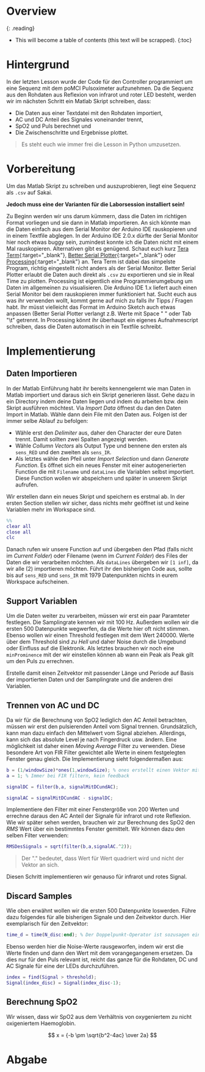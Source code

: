 # Overview
{: .reading}

* This will become a table of contents (this text will be scrapped).
{:toc}

# Hintergrund

In der letzten Lesson wurde der Code für den Controller programmiert um eine Sequenz mit dem poMCI Pulsoximeter aufzunehmen. Da die Sequenz aus den Rohdaten aus Reflexion von infrarot und roter LED besteht, werden wir im nächsten Schritt ein Matlab Skript schreiben, dass:
- Die Daten aus einer Textdatei mit den Rohdaten importiert,
- AC und DC Anteil des Signales voneinander trennt,
- SpO2 und Puls berechnet und
- Die Zwischenschritte und Ergebnisse plottet.

> Es steht euch wie immer frei die Lesson in Python umzusetzen.

# Vorbereitung

Um das Matlab Skript zu schreiben und auszuprobieren, liegt eine Sequenz als `.csv` auf Sakai.

**Jedoch muss eine der Varianten für die Laborsession installiert sein!**

Zu Beginn werden wir uns darum kümmern, dass die Daten im richtigen Format vorliegen und sie dann in Matlab importieren. An sich könnte man die Daten einfach aus dem Serial Monitor der Arduino IDE rauskopieren und in einem Textfile abglegen. In der Arduino IDE 2.0.x dürfte der Serial Monitor hier noch etwas buggy sein, zumindest konnte ich die Daten nicht mit einem Mal rauskopieren. Alternativen gibt es genügend. Schaut euch kurz [Tera Term](http://www.teraterm.org/){:target="_blank"}, [Better Serial Plotter](https://hackaday.io/project/181686-better-serial-plotter/details){:target="_blank"} oder [Processing](https://processing.org/){:target="_blank"} an. Tera Term ist dabei das simpelste Program, richtig eingestellt nicht anders als der Serial Monitor. Better Serial Plotter erlaubt die Daten auch direkt als `.csv` zu exportieren und sie in Real Time zu plotten. Processing ist eigentlich eine Programmierumgebung um Daten im allgemeinen zu visualisieren. Die Arduino IDE 1.x liefert auch einen Serial Monitor bei dem rauskopieren immer funktioniert hat. Sucht euch aus was ihr verwenden wollt, kommt gerne auf mich zu falls ihr Tipps / Fragen habt. Ihr müsst vielleicht das Format im Arduino Sketch auch etwas anpassen (Better Serial Plotter verlangt z.B. Werte mit Space " " oder Tab "\t" getrennt. In Processing könnt ihr überhaupt ein eigenes Aufnahmescript schreiben, dass die Daten automatisch in ein Textfile schreibt.

# Implementierung

## Daten Importieren

In der Matlab Einführung habt ihr bereits kennengelernt wie man Daten in Matlab importiert und daraus sich ein Skript generieren lässt. Gehe dazu in ein Directory indem deine Daten liegen und indem du arbeiten bzw. dein Skript ausführen möchtest. Via *Import Data* öffnest du dan den Daten Import in Matlab. Wähle dann dein File mit den Daten aus. Folgen ist der immer selbe Ablauf zu befolgen:
- Wähle erst den *Delimiter* aus, daher den Character der eure Daten trennt. Damit sollten zwei Spalten angezeigt werden.
- Wähle *Collumn Vectors* als Output Type und bennene den ersten als `sens_RED` und den zweiten als `sens_IR`.
- Als letztes wähle den Pfeil unter *Import Selection* und dann *Generate Function*. Es öffnet sich ein neues Fenster mit einer autogenerierten Function die mit `Filename` und `dataLines` die Variablen selbst importiert. Diese Function wollen wir abspeichern und später in unserem Skript aufrufen.

Wir erstellen dann ein neues Skript und speichern es erstmal ab. In der ersten Section stellen wir sicher, dass nichts mehr geöffnet ist und keine Variablen mehr im Workspace sind.

````Matlab
%%
clear all
close all
clc
````

Danach rufen wir unsere Function auf und übergeben den Pfad (falls nicht im *Current Folder*) oder Filename (wenn im *Current Folder*) des Files der Daten die wir verarbeiten möchten. Als `dataLines` übergeben wir `[1 inf]`, da wir alle (2) importieren möchten. Führt ihr den bisherigen Code aus, sollte bis auf `sens_RED` und `sens_IR` mit 1979 Datenpunkten nichts in eurem Workspace aufscheinen.

## Support Variablen

Um die Daten weiter zu verarbeiten, müssen wir erst ein paar Paramteter festlegen. Die Samplingrate kennen wir mit 100 Hz. Außerdem wollen wir die ersten 500 Datenpunkte wegwerfen, da die Werte hier oft nicht stimmen. Ebenso wollen wir einen Threshold festlegen mit dem Wert 240000. Werte über dem Threshold sind *zu Hell* und daher Noise durch die Umgebund oder Einfluss auf die Elektronik. Als letztes brauchen wir noch eine `minProminence` mit der wir einstellen können ab wann ein Peak als Peak gilt um den Puls zu errechnen.

Erstelle damit einen Zeitvektor mit passender Länge und Periode auf Basis der importierten Daten und der Samplingrate und die anderen drei Variablen.

## Trennen von AC und DC

Da wir für die Berechnung von SpO2 lediglich den AC Anteil betrachten, müssen wir erst den pulsierenden Anteil vom Signal trennen. Grundsätzlich, kann man dazu einfach den Mittelwert vom Signal abziehen. Allerdings, kann sich das absolute Level je nach Fingerdruck usw. ändern. Eine möglichkeit ist daher einen *Moving Average* Filter zu verwenden. Diese besondere Art von FIR Filter gewichtet alle Werte in einem festgelegten Fenster genau gleich. Die Implementierung sieht folgendermaßen aus:

````Matlab
b = (1/windowSize)*ones(1,windowSize); % ones erstellt einen Vektor mit Einsen
a = 1; % Immer bei FIR filtern, kein feedback

signalDC = filter(b,a, signalMitDCundAC);

signalAC = signalMitDCundAC - signalDC;
````

Implementiere den Filter mit einer Fenstergröße von 200 Werten und errechne daraus den AC Anteil der Signale für infrarot und rote Reflexion. Wie wir später sehen werden, brauchen wir zur Berechnung des SpO2 den *RMS* Wert über ein bestimmtes Fenster gemittelt. Wir können dazu den selben Filter verwenden:

````Matlab
RMSDesSignals = sqrt(filter(b,a,signalAC.^2));
````
> Der "." bedeutet, dass Wert für Wert quadriert wird und nicht der Vektor an sich.

Diesen Schritt implementieren wir genauso für infrarot und rotes Signal.

## Discard Samples

Wie oben erwähnt wollen wir die ersten 500 Datenpunkte loswerden. Führe dazu folgendes für alle bisherigen Signale und den Zeitvektor durch. Hier exemplarisch für den Zeitvektor:

````Matlab
time_d = time(N_disc:end); % Der Doppelpunkt-Operator ist sozusagen ein von-bis
````

Ebenso werden hier die Noise-Werte rausgeworfen, indem wir erst die Werte finden und dann den Wert mit dem vorangegangenem ersetzen. Da dies nur für den Puls relevant ist, reicht das ganze für die Rohdaten, DC und AC Signale für eine der LEDs durchzuführen.

````Matlab
index = find(Signal > threshold);
Signal(index_disc) = Signal(index_disc-1);
````

## Berechnung SpO2

Wir wissen, dass wir SpO2 aus dem Verhältnis von oxygeniertem zu nicht oxigeniertem Haemoglobin.

$$ x = {-b \pm \sqrt{b^2-4ac} \over 2a} $$

# Abgabe


















